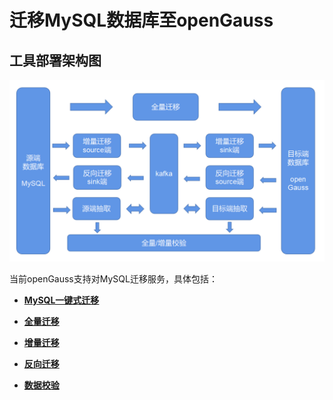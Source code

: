 ﻿# 迁移MySQL数据库至openGauss<a name="ZH-CN_TOPIC_0000001347132520"></a>

## 工具部署架构图<a name="section12438813102615"></a>

![](figures/zh-cn_image_0000001368504658.png)

当前openGauss支持对MySQL迁移服务，具体包括：

- **[MySQL一键式迁移](MySQL一键式迁移.md)**  

-   **[全量迁移](全量迁移.md)**  
-   **[增量迁移](增量迁移.md)**  
-   **[反向迁移](反向迁移.md)**  
-   **[数据校验](数据校验.md)**  


